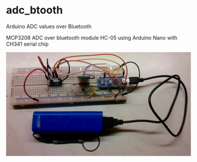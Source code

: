 # adc_btooth
Arduino ADC values over Bluetooth

MCP3208 ADC over bluetooth module HC-05 using Arduino Nano with CH341 serial chip

<img src="https://raw.githubusercontent.com/xaratustrah/adc_btooth/master/adc_btooth.jpg">
